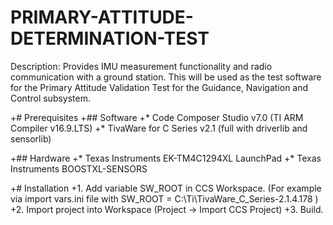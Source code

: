 # PRIMARY-ATTITUDE-DETERMINATION-TEST
Description: Provides IMU measurement functionality and radio communication with a ground station. This will be used as the test software for the Primary Attitude Validation Test for the Guidance, Navigation and Control subsystem.

+# Prerequisites
 +## Software
 +* Code Composer Studio v7.0 (TI ARM Compiler v16.9.LTS)
 +* TivaWare for C Series v2.1 (full with driverlib and sensorlib)
 
 +## Hardware
 +* Texas Instruments EK-TM4C1294XL LaunchPad
 +* Texas Instruments BOOSTXL-SENSORS
 
 +# Installation
 +1. Add variable SW_ROOT in CCS Workspace. (For example via import vars.ini file with SW_ROOT = C:\Ti\TivaWare_C_Series-2.1.4.178 )
 +2. Import project into Workspace (Project -> Import CCS Project)
 +3. Build.
